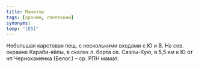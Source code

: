 ```yaml
---
title: Маматлы
tags: [ороним, спелеоним]
synonyms:
temp: "[Е5]"
---
```


Небольшая карстовая пещ. с несколькими входами с Ю и В. На сев. окраине
Караби-яйлы, в скалах л. борта ов. Сазлы-Кую, в 5,5 км к Ю от нп Чернокаменка
(Белог.) – ср. РПН мамат.
